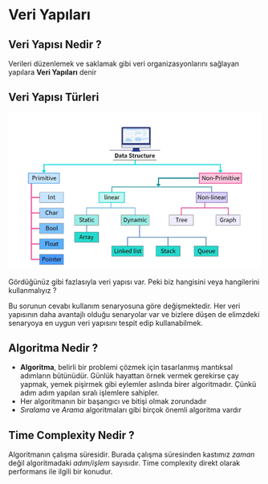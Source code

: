 # Veri Yapıları

## Veri Yapısı Nedir ?

Verileri düzenlemek ve saklamak gibi veri organizasyonlarını sağlayan yapılara **Veri Yapıları** denir

## Veri Yapısı Türleri

![Veri Yapısı Türleri](/Gorseller/VeriYapılarıTablo.jpg)

Gördüğünüz gibi fazlasıyla veri yapısı var. Peki biz hangisini veya hangilerini kullanmalıyız ?

Bu sorunun cevabı kullanım senaryosuna göre değişmektedir. Her veri yapısının daha avantajlı olduğu senaryolar var ve bizlere düşen de elimzdeki senaryoya en uygun veri yapısını tespit edip kullanabilmek.

## Algoritma Nedir ?

- **Algoritma**, belirli bir problemi çözmek için tasarlanmış mantıksal adımların bütünüdür. Günlük hayattan örnek vermek gerekirse çay yapmak, yemek pişirmek gibi eylemler aslında birer algoritmadır. Çünkü adım adım yapılan sıralı işlemlere sahipler.
- Her algoritmanın bir başangıcı ve bitişi olmak zorundadır
- _Sıralama_ ve _Arama_ algoritmaları gibi birçok önemli algoritma vardır

## Time Complexity Nedir ?

Algoritmanın çalışma süresidir. Burada çalışma süresinden kastımız _zaman_ değil algoritmadaki _adım/işlem_ sayısıdır. Time complexity direkt olarak performans ile ilgili bir konudur.
